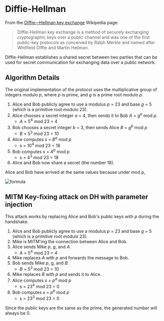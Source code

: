 # Diffie-Hellman

From the [Diffie—Hellman key exchange](https://en.wikipedia.org/wiki/Diffie%E2%80%93Hellman_key_exchange) Wikipedia page:
> Diffie-Hellman key exchange is a method of securely exchanging cryptographic keys
> over a public channel and was one of the first public-key protocols as conceived by
> Ralph Merkle and named after Whitfield Diffie and Martin Hellman.

Diffie-Hellman establishes a shared secret between two parties that can be used
for secret communication for exchanging data over a public network.

## Algorithm Details

The original implementation of the protocol uses the multiplicative group of
integers modulo *p*, where *p* is prime, and *g* is a prime root modulo *p*.

 1. Alice and Bob publicly agree to use a modulus *p* = 23 and base *g* = 5 (which is a primitive root modulo 23).
 2. Alice chooses a secret integer *a* = 4, then sends it to Bob *A* = *g*<sup>*a*</sup> mod *p*.
    - *A* = 5<sup>4</sup> mod 23 = 4
 3. Bob chooses a secret integer *b* = 3, then sends Alice *B* = *g*<sup>*b*</sup> mod *p*
    - *B* = 5<sup>3</sup> mod 23 = 10
 4. Alice computes *s* = *B*<sup>*a*</sup> mod *p*
    - s = 10<sup>4</sup> mod 23 = 18
 5. Bob computes *s* = *A*<sup>*b*</sup> mod *p*
    - s = 4<sup>3</sup> mod 23 = 18
 6. Alice and Bob now share a secret (the number 18).

Alice and Bob have arrived at the same values because under mod p,

<!-- 
A^b mod p    = g^{ab} mod p
g^{ab} mod p = g^{ba} mod p
g^{ba} mod p = B^a mod p
-->
![formula](https://render.githubusercontent.com/render/math?math=A^b%5c%20mod%5c%20p=g^{ab}%5c%20mod%5c%20p=g^{ba}%5c%20mod%5c%20p=B^a%5c%20mod%5c%20p)

## MITM Key-fixing attack on DH with parameter injection

This attack works by replacing Alice and Bob's public keys with *p* during the handshake.

 1. Alice and Bob publicly agree to use a modulus *p* = 23 and base *g* = 5 (which is a primitive root modulo 23).
 2. Mike is MITM'ing the connection between Alice and Bob.
 3. Alice sends Mike *p*, *g*, and *A*.
    - *A* = 5<sup>4</sup> mod 23 = 4
 4. Mike replaces *A* with *p* and forwards the message to Bob.
 5. Bob sends Mike *p*, *g*, and *B*.
    - *B* = 5<sup>3</sup> mod 23 = 10
 6. Mike replaces *B* with *p* and sends it to Alice.
 7. Alice computes *s* = *p*<sup>*a*</sup> mod *p*
    - s = 23<sup>4</sup> mod 23 = 0
 8. Bob computes *s* = *p*<sup>*b*</sup> mod *p*
    - s = 23<sup>3</sup> mod 23 = 0

Since the public keys are the same as the prime, the generated number will always be 0.